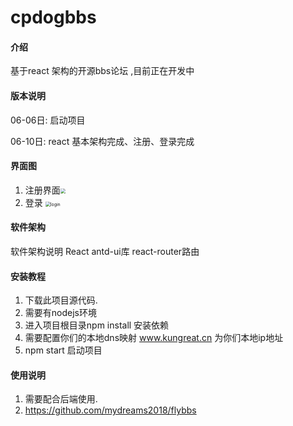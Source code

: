 # cpdogbbs

#### 介绍
基于react 架构的开源bbs论坛 ,目前正在开发中

#### 版本说明
06-06日: 启动项目

06-10日: react 基本架构完成、注册、登录完成

#### 界面图

1. 注册界面<img src="https://www.kungreat.cn/images/images_md/register-react.PNG" style="zoom:50%;" />
2. 登录 <img src="https://www.kungreat.cn/images/images_md/login-react.PNG" alt="login" style="zoom:50%;" />

#### 软件架构

软件架构说明
React  antd-ui库  react-router路由  

#### 安装教程

1. 下载此项目源代码.
2. 需要有nodejs环境
3. 进入项目根目录npm install 安装依赖
4. 需要配置你们的本地dns映射 www.kungreat.cn 为你们本地ip地址
5. npm start 启动项目
#### 使用说明

1.  需要配合后端使用.
2.  https://github.com/mydreams2018/flybbs